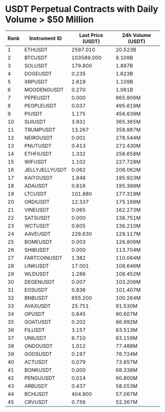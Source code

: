 # USDT Perpetual Contracts with Daily Volume > $50 Million

| Rank | Instrument ID | Last Price (USDT) | 24h Volume (USDT) |
|------|---------------|-------------------|-------------------|
| 1 | ETHUSDT | 2597.010 | 20.523B |
| 2 | BTCUSDT | 103589.000 | 8.109B |
| 3 | SOLUSDT | 179.800 | 1.897B |
| 4 | DOGEUSDT | 0.235 | 1.623B |
| 5 | XRPUSDT | 2.619 | 1.109B |
| 6 | MOODENGUSDT | 0.270 | 1.061B |
| 7 | PEPEUSDT | 0.000 | 865.906M |
| 8 | PEOPLEUSDT | 0.037 | 495.619M |
| 9 | PIUSDT | 1.175 | 456.639M |
| 10 | SUIUSDT | 3.931 | 365.365M |
| 11 | TRUMPUSDT | 13.267 | 358.987M |
| 12 | NEIROUSDT | 0.001 | 278.544M |
| 13 | PNUTUSDT | 0.413 | 272.430M |
| 14 | ETHFIUSDT | 1.332 | 256.658M |
| 15 | WIFUSDT | 1.102 | 227.728M |
| 16 | JELLYJELLYUSDT | 0.062 | 208.062M |
| 17 | KAITOUSDT | 1.848 | 195.923M |
| 18 | ADAUSDT | 0.816 | 195.398M |
| 19 | LTCUSDT | 101.880 | 177.319M |
| 20 | ORDIUSDT | 12.337 | 175.168M |
| 21 | VINEUSDT | 0.065 | 162.273M |
| 22 | SATSUSDT | 0.000 | 138.751M |
| 23 | WCTUSDT | 0.605 | 136.210M |
| 24 | AAVEUSDT | 228.630 | 129.117M |
| 25 | BOMEUSDT | 0.003 | 126.806M |
| 26 | SHIBUSDT | 0.000 | 113.704M |
| 27 | FARTCOINUSDT | 1.382 | 110.064M |
| 28 | LINKUSDT | 17.001 | 108.646M |
| 29 | WLDUSDT | 1.286 | 108.452M |
| 30 | DEGENUSDT | 0.007 | 103.206M |
| 31 | EOSUSDT | 0.836 | 101.407M |
| 32 | BNBUSDT | 655.200 | 100.264M |
| 33 | AVAXUSDT | 25.751 | 91.530M |
| 34 | OPUSDT | 0.845 | 90.607M |
| 35 | GOATUSDT | 0.202 | 86.992M |
| 36 | FILUSDT | 3.157 | 83.513M |
| 37 | UNIUSDT | 6.710 | 83.159M |
| 38 | ONDOUSDT | 1.012 | 77.488M |
| 39 | GODSUSDT | 0.197 | 76.724M |
| 40 | ACTUSDT | 0.079 | 73.857M |
| 41 | BONKUSDT | 0.000 | 68.338M |
| 42 | PENGUUSDT | 0.014 | 60.800M |
| 43 | ARBUSDT | 0.437 | 58.053M |
| 44 | BCHUSDT | 404.900 | 57.067M |
| 45 | CRVUSDT | 0.756 | 52.367M |
